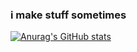 ### i make stuff sometimes
[![Anurag's GitHub stats](https://github-readme-stats.vercel.app/api?username=Tibor0903)](https://github.com/anuraghazra/github-readme-stats)
